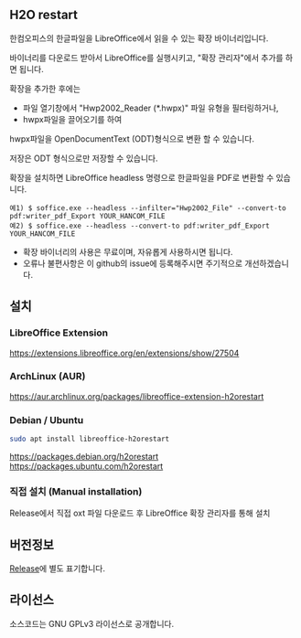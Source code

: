 ## H2O restart

한컴오피스의 한글파일을 LibreOffice에서 읽을 수 있는 확장 바이너리입니다.

바이너리를 다운로드 받아서 LibreOffice를 실행시키고, "확장 관리자"에서 추가를 하면 됩니다.

확장을 추가한 후에는 
- 파일 열기창에서 "Hwp2002_Reader (*.hwpx)" 파일 유형을 필터링하거나, 
- hwpx파일을 끌어오기를 하여

hwpx파일을 OpenDocumentText (ODT)형식으로 변환 할 수 있습니다.

저장은 ODT 형식으로만 저장할 수 있습니다.

확장을 설치하면 LibreOffice headless 명령으로 한글파일을 PDF로 변환할 수 있습니다.
```
예1) $ soffice.exe --headless --infilter="Hwp2002_File" --convert-to pdf:writer_pdf_Export YOUR_HANCOM_FILE
예2) $ soffice.exe --headless --convert-to pdf:writer_pdf_Export YOUR_HANCOM_FILE
```

* 확장 바이너리의 사용은 무료이며, 자유롭게 사용하시면 됩니다.
* 오류나 불편사항은 이 github의 issue에 등록해주시면 주기적으로 개선하겠습니다.

## 설치
### LibreOffice Extension
https://extensions.libreoffice.org/en/extensions/show/27504

### ArchLinux (AUR)
https://aur.archlinux.org/packages/libreoffice-extension-h2orestart

### Debian / Ubuntu
```sh
sudo apt install libreoffice-h2orestart
```
https://packages.debian.org/h2orestart
https://packages.ubuntu.com/h2orestart

### 직접 설치 (Manual installation)
Release에서 직접 oxt 파일 다운로드 후 LibreOffice 확장 관리자를 통해 설치

## 버전정보
[Release](https://github.com/ebandal/H2Orestart/releases)에 별도 표기합니다.


## 라이선스
소스코드는 GNU GPLv3 라이선스로 공개합니다.
